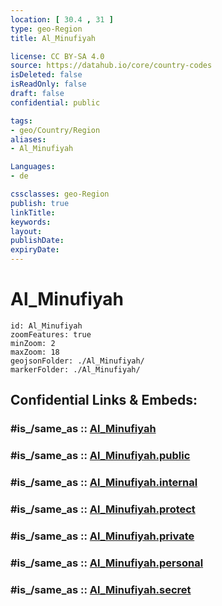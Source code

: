 ```yaml
---
location: [ 30.4 , 31 ] 
type: geo-Region
title: Al_Minufiyah

license: CC BY-SA 4.0
source: https://datahub.io/core/country-codes
isDeleted: false
isReadOnly: false
draft: false
confidential: public

tags:
- geo/Country/Region
aliases:
- Al_Minufiyah

Languages:
- de

cssclasses: geo-Region
publish: true
linkTitle: 
keywords: 
layout: 
publishDate: 
expiryDate: 
---
```


# Al_Minufiyah

```leaflet
id: Al_Minufiyah
zoomFeatures: true 
minZoom: 2 
maxZoom: 18
geojsonFolder: ./Al_Minufiyah/
markerFolder: ./Al_Minufiyah/
```


## Confidential Links & Embeds: 

### #is_/same_as :: [Al_Minufiyah](/_Standards/Earth/Continent/Africa/Africa~North/Egypt/governorates~Egypt/Al_Minufiyah.md) 

### #is_/same_as :: [Al_Minufiyah.public](/_public/Earth/Continent/Africa/Africa~North/Egypt/governorates~Egypt/Al_Minufiyah.public.md) 

### #is_/same_as :: [Al_Minufiyah.internal](/_internal/Earth/Continent/Africa/Africa~North/Egypt/governorates~Egypt/Al_Minufiyah.internal.md) 

### #is_/same_as :: [Al_Minufiyah.protect](/_protect/Earth/Continent/Africa/Africa~North/Egypt/governorates~Egypt/Al_Minufiyah.protect.md) 

### #is_/same_as :: [Al_Minufiyah.private](/_private/Earth/Continent/Africa/Africa~North/Egypt/governorates~Egypt/Al_Minufiyah.private.md) 

### #is_/same_as :: [Al_Minufiyah.personal](/_personal/Earth/Continent/Africa/Africa~North/Egypt/governorates~Egypt/Al_Minufiyah.personal.md) 

### #is_/same_as :: [Al_Minufiyah.secret](/_secret/Earth/Continent/Africa/Africa~North/Egypt/governorates~Egypt/Al_Minufiyah.secret.md)

